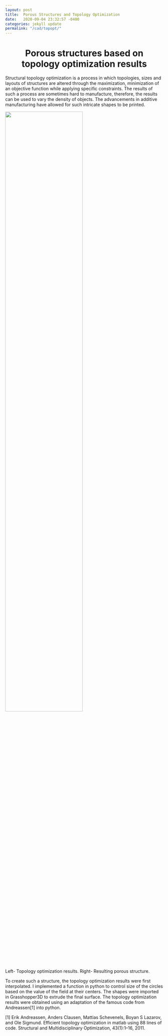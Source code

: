 ```yaml
---
layout: post
title:  Porous Structures and Topology Optimization 
date:   2020-09-04 23:32:57 -0400
categories: jekyll update
permalink: "/cad/topopt/"
---
```


<div class="w3-row">
    <h1 style="text-align:center">Porous structures based on topology optimization results</h1>
    <p class = "justify">
    Structural topology optimization is a process in which topologies, sizes and layouts of structures are altered through the maximization, minimization of an objective function while applying specific constraints. The results of such a process are sometimes hard to manufacture, therefore, the results can be used to vary the density of objects. The advancements in additive manufacturing have allowed for such intricate shapes to be printed. 
    </p> 
    <div class="w3-main w3-center" >
        <img src="/portfolio/assets/img/Additional_plate.PNG" width="70%" height="70%">
        <figcaption> Left- Topology optimization results. Right- Resulting porous structure.</figcaption>
    </div>
    <p class = "justify">
    To create such a structure, the topology optimization results were first interpolated. I implemented a function in python to control size of the circles based on the value of the field at their centers. The shapes were imported in Grasshopper3D to extrude the final surface. The topology optimization results were obtained using an adaptation of the famous code from Andreassen[1] into python. 
    </p> 
</div>
<footer>
    [1] Erik Andreassen, Anders Clausen, Mattias Schevenels, Boyan S Lazarov, and Ole
    Sigmund. Efficient topology optimization in matlab using 88 lines of code. Structural
    and Multidisciplinary Optimization, 43(1):1–16, 2011.
</footer>

